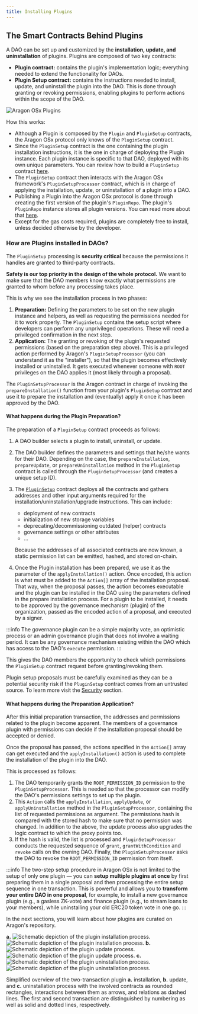 ```yaml
---
title: Installing Plugins
---
```


## The Smart Contracts Behind Plugins

A DAO can be set up and customized by the **installation, update, and uninstallation** of plugins. Plugins are composed of two key contracts:

- **Plugin contract:** contains the plugin's implementation logic; everything needed to extend the functionality for DAOs.
- **Plugin Setup contract:** contains the instructions needed to install, update, and uninstall the plugin into the DAO. This is done through granting or revoking permissions, enabling plugins to perform actions within the scope of the DAO.

![Aragon OSx Plugins](/img/plugins/what_is_a_plugin.png)

How this works:

- Although a Plugin is composed by the `Plugin` and `PluginSetup` contracts, the Aragon OSx protocol only knows of the `PluginSetup` contract.
- Since the `PluginSetup` contract is the one containing the plugin installation instructions, it is the one in charge of deploying the Plugin instance. Each plugin instance is specific to that DAO, deployed with its own unique parameters. You can review how to build a `PluginSetup` contract [here](../../../../02-how-to-guides/02-plugin-development/index.md).
- The `PluginSetup` contract then interacts with the Aragon OSx framework's `PluginSetupProcessor` contract, which is in charge of applying the installation, update, or uninstallation of a plugin into a DAO.
- Publishing a Plugin into the Aragon OSx protocol is done through creating the first version of the plugin's `PluginRepo`. The plugin's `PluginRepo` instance stores all plugin versions. You can read more about that [here](../../../../02-how-to-guides/02-plugin-development/07-publication/index.md).
- Except for the gas costs required, plugins are completely free to install, unless decided otherwise by the developer.

### How are Plugins installed in DAOs?

The `PluginSetup` processing is **security critical** because the permissions it handles are granted to third-party contracts.

**Safety is our top priority in the design of the whole protocol.** We want to make sure that the DAO members know exactly what permissions are granted to whom before any processing takes place.

This is why we see the installation process in two phases:

1. **Preparation:** Defining the parameters to be set on the new plugin instance and helpers, as well as requesting the permissions needed for it to work properly. The `PluginSetup` contains the setup script where developers can perform any unprivileged operations. These will need a privileged confirmation in the next step.
2. **Application:** The granting or revoking of the plugin's requested permissions (based on the preparation step above). This is a privileged action performed by Aragon's `PluginSetupProcessor` (you can understand it as the "installer"), so that the plugin becomes effectively installed or uninstalled. It gets executed whenever someone with `ROOT` privileges on the DAO applies it (most likely through a proposal).

The `PluginSetupProcessor` is the Aragon contract in charge of invoking the `prepareInstallation()` function from your plugin's `PluginSetup` contract and use it to prepare the installation and (eventually) apply it once it has been approved by the DAO.

#### What happens during the Plugin Preparation?

The preparation of a `PluginSetup` contract proceeds as follows:

1. A DAO builder selects a plugin to install, uninstall, or update.

2. The DAO builder defines the parameters and settings that he/she wants for their DAO. Depending on the case, the `prepareInstallation`, `prepareUpdate`, or `prepareUninstallation` method in the `PluginSetup` contract is called through the `PluginSetupProcessor` (and creates a unique setup ID).

3. The [`PluginSetup`](https://github.com/aragon/osx/blob/develop/packages/contracts/src/framework/plugin/setup/PluginSetupProcessor.sol) contract deploys all the contracts and gathers addresses and other input arguments required for the installation/uninstallation/upgrade instructions. This can include:

   - deployment of new contracts
   - initialization of new storage variables
   - deprecating/decommissioning outdated (helper) contracts
   - governance settings or other attributes
   - ...

   Because the addresses of all associated contracts are now known, a static permission list can be emitted, hashed, and stored on-chain.

4. Once the Plugin installation has been prepared, we use it as the parameter of the `applyInstallation()` action. Once encoded, this action is what must be added to the `Action[]` array of the installation proposal. That way, when the proposal passes, the action becomes executable and the plugin can be installed in the DAO using the parameters defined in the prepare installation process. For a plugin to be installed, it needs to be approved by the governance mechanism (plugin) of the organization, passed as the encoded action of a proposal, and executed by a signer.

:::info
The governance plugin can be a simple majority vote, an optimistic process or an admin governance plugin that does not involve a waiting period. It can be any governance mechanism existing within the DAO which has access to the DAO's `execute` permission.
:::

This gives the DAO members the opportunity to check which permissions the `PluginSetup` contract request before granting/revoking them.

Plugin setup proposals must be carefully examined as they can be a potential security risk if the `PluginSetup` contract comes from an untrusted source. To learn more visit the [Security](./01-security-risk-mitigation.md) section.

<!-- TODO: add a costs sections

Optionally, the proposer can also request refunds for the gas spent for the preparation of the plugin in the proposal.
-->

#### What happens during the Preparation Application?

After this initial preparation transaction, the addresses and permissions related to the plugin become apparent. The members of a governance plugin with permissions can decide if the installation proposal should be accepted or denied.

Once the proposal has passed, the actions specified in the `Action[]` array can get executed and the `applyInstallation()` action is used to complete the installation of the plugin into the DAO.

This is processed as follows:

1. The DAO temporarily grants the `ROOT_PERMISSION_ID` permission to the `PluginSetupProcessor`. This is needed so that the processor can modify the DAO's permissions settings to set up the plugin.
2. This `Action` calls the `applyInstallation`, `applyUpdate`, or `applyUninstallation` method in the `PluginSetupProcessor`, containing the list of requested permissions as argument. The permissions hash is compared with the stored hash to make sure that no permission was changed.
   In addition to the above, the update process also upgrades the logic contract to which the proxy points too.
3. If the hash is valid, the list is processed and `PluginSetupProcessor` conducts the requested sequence of `grant`, `grantWithCondition` and `revoke` calls on the owning DAO.
   Finally, the `PluginSetupProcessor` asks the DAO to revoke the `ROOT_PERMISSION_ID` permission from itself.

:::info
The two-step setup procedure in Aragon OSx is not limited to the setup of only one plugin — you can **setup multiple plugins at once** by first preparing them in a single proposal and then processing the entire setup sequence in one transaction. This is powerful and allows you to **transform your entire DAO in one proposal**, for example, to install a new governance plugin (e.g., a gasless ZK-vote) and finance plugin (e.g., to stream loans to your members), while uninstalling your old ERC20 token vote in one go.
:::

In the next sections, you will learn about how plugins are curated on Aragon's repository.

<div class="center-column">

**a.** ![Schematic depiction of the plugin installation process.](/optimized-svg/plugins/plugin-installation.drawio.svg#gh-light-mode-only)
![Schematic depiction of the plugin installation process.](/optimized-svg/plugins/plugin-installation-dark.drawio.svg#gh-dark-mode-only)
**b.** ![Schematic depiction of the plugin update process.](/optimized-svg/plugins/plugin-update.drawio.svg#gh-light-mode-only)
![Schematic depiction of the plugin update process.](/optimized-svg/plugins/plugin-update-dark.drawio.svg#gh-dark-mode-only)
**c.** ![Schematic depiction of the plugin uninstallation process.](/optimized-svg/plugins/plugin-uninstallation.drawio.svg#gh-light-mode-only)
![Schematic depiction of the plugin uninstallation process.](/optimized-svg/plugins/plugin-uninstallation-dark.drawio.svg#gh-dark-mode-only)

<p class="caption">
   Simplified overview of the two-transaction plugin <b>a.</b> installation, <b>b.</b> update, and <b>c.</b> uninstallation process with the involved contracts as rounded rectangles, interactions between them as arrows, and relations as dashed lines. The first and second transaction are distinguished by numbering as well as solid and dotted lines, respectively.
</p>

</div>
